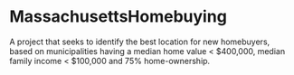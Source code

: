 # MassachusettsHomebuying
A project that seeks to identify the best location for new homebuyers, based on municipalities having a median home value &lt; $400,000, median family income &lt; $100,000 and 75% home-ownership.
